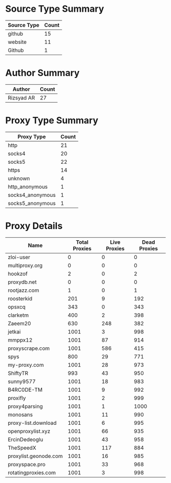 # Source Type Summary

| Source Type | Count |
|-------------|-------|
| github | 15 |
| website | 11 |
| Github | 1 |


# Author Summary

| Author | Count |
|--------|-------|
| Rizsyad AR | 27 |


# Proxy Type Summary

| Proxy Type | Count |
|------------|-------|
| http | 21 |
| socks4 | 20 |
| socks5 | 22 |
| https | 14 |
| unknown | 4 |
| http_anonymous | 1 |
| socks4_anonymous | 1 |
| socks5_anonymous | 1 |


# Proxy Details

| Name | Total Proxies | Live Proxies | Dead Proxies |
|------|---------------|--------------|---------------|
| zloi-user | 0 | 0 | 0 |
| multiproxy.org | 0 | 0 | 0 |
| hookzof | 2 | 0 | 2 |
| proxydb.net | 0 | 0 | 0 |
| rootjazz.com | 1 | 0 | 1 |
| roosterkid | 201 | 9 | 192 |
| opsxcq | 343 | 0 | 343 |
| clarketm | 400 | 2 | 398 |
| Zaeem20 | 630 | 248 | 382 |
| jetkai | 1001 | 3 | 998 |
| mmppx12 | 1001 | 87 | 914 |
| proxyscrape.com | 1001 | 586 | 415 |
| spys | 800 | 29 | 771 |
| my-proxy.com | 1001 | 28 | 973 |
| ShiftyTR | 993 | 43 | 950 |
| sunny9577 | 1001 | 18 | 983 |
| B4RC0DE-TM | 1001 | 9 | 992 |
| proxifly | 1001 | 2 | 999 |
| proxy4parsing | 1001 | 1 | 1000 |
| monosans | 1001 | 11 | 990 |
| proxy-list.download | 1001 | 6 | 995 |
| openproxylist.xyz | 1001 | 66 | 935 |
| ErcinDedeoglu | 1001 | 43 | 958 |
| TheSpeedX | 1001 | 117 | 884 |
| proxylist.geonode.com | 1001 | 16 | 985 |
| proxyspace.pro | 1001 | 33 | 968 |
| rotatingproxies.com | 1001 | 3 | 998 |
